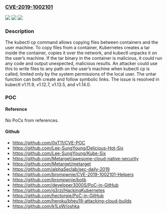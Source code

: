 ### [CVE-2019-1002101](https://cve.mitre.org/cgi-bin/cvename.cgi?name=CVE-2019-1002101)
![](https://img.shields.io/static/v1?label=Product&message=Kubernetes&color=blue)
![](https://img.shields.io/static/v1?label=Version&message=1.11%3C%201.11.9%20&color=brighgreen)
![](https://img.shields.io/static/v1?label=Vulnerability&message=Data%20Handling&color=brighgreen)

### Description

The kubectl cp command allows copying files between containers and the user machine. To copy files from a container, Kubernetes creates a tar inside the container, copies it over the network, and kubectl unpacks it on the user’s machine. If the tar binary in the container is malicious, it could run any code and output unexpected, malicious results. An attacker could use this to write files to any path on the user’s machine when kubectl cp is called, limited only by the system permissions of the local user. The untar function can both create and follow symbolic links. The issue is resolved in kubectl v1.11.9, v1.12.7, v1.13.5, and v1.14.0.

### POC

#### Reference
No PoCs from references.

#### Github
- https://github.com/0xT11/CVE-POC
- https://github.com/Lee-SungYoung/Delicious-Hot-Six
- https://github.com/Lee-SungYoung/Kube-Six
- https://github.com/Metarget/awesome-cloud-native-security
- https://github.com/Metarget/metarget
- https://github.com/alphaSeclab/sec-daily-2019
- https://github.com/brompwnie/CVE-2019-1002101-Helpers
- https://github.com/brompwnie/botb
- https://github.com/developer3000S/PoC-in-GitHub
- https://github.com/g3rzi/HackingKubernetes
- https://github.com/hectorgie/PoC-in-GitHub
- https://github.com/heroku/bheu19-attacking-cloud-builds
- https://github.com/k1LoW/oshka

